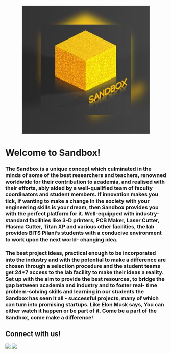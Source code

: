 <p align="center">
  <img src="https://raw.githubusercontent.com/bpgc-sandbox/.github/main/profile/sandbox.jpeg" />
</p>

# Welcome to Sandbox!

### The Sandbox is a unique concept which culminated in the minds of some of the best researchers and teachers, renowned worldwide for their contribution to academia, and realised with their efforts, ably aided by a well-qualified team of faculty coordinators and student members. If innovation makes you tick, if wanting to make a change in the society with your engineering skills is your dream, then Sandbox provides you with the perfect platform for it. Well-equipped with industry-standard facilities like 3-D printers, PCB Maker, Laser Cutter, Plasma Cutter, Titan XP and various other facilities, the lab provides BITS Pilani’s students with a conducive environment to work upon the next world- changing idea.

### The best project ideas, practical enough to be incorporated into the industry and with the potential to make a difference are chosen through a selection procedure and the student teams get 24*7 access to the lab facility to make their ideas a reality. Set up with the aim to provide the best resources, to bridge the gap between academia and industry and to foster real- time problem-solving skills and learning in our students the Sandbox has seen it all - successful projects, many of which can turn into promising startups. Like Elon Musk says, You can either watch it happen or be part of it. Come be a part of the Sandbox, come make a difference!

## Connect with us!

[<img height="30" src="https://img.shields.io/badge/website-000000?style=for-the-badge&logo=About.Sandbox&logoColor=white" />][Website] [<img height="30" src="https://img.shields.io/badge/LinkedIn-0077B5?style=for-the-badge&logo=linkedin&logoColor=white" />][LinkedIn]

[Website]: https://bpgc-sandbox.github.io
[linkedIn]: https://in.linkedin.com/company/sandbox-innovation-lab
